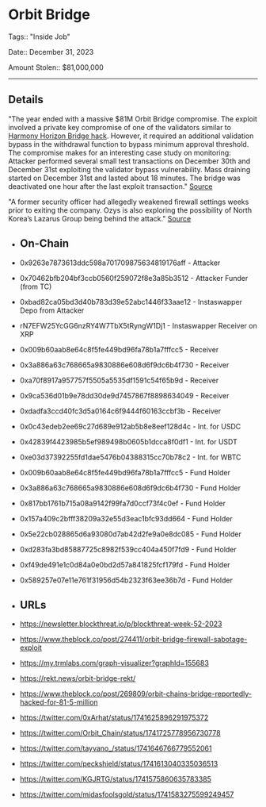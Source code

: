 # Orbit Bridge

Tags:: "Inside Job"

Date:: December 31, 2023

Amount Stolen:: $81,000,000

---


## Details

"The year ended with a massive $81M Orbit Bridge compromise. The exploit involved a private key compromise of one of the validators similar to [Harmony Horizon Bridge hack](https://www.certik.com/resources/blog/2QRuMEEZAWHx0f16kz43uC-harmony-incident-analysis). However, it required an additional validation bypass in the withdrawal function to bypass minimum approval threshold. The compromise makes for an interesting case study on monitoring: Attacker performed several small test transactions on December 30th and December 31st exploiting the validator bypass vulnerability. Mass draining started on December 31st and lasted about 18 minutes. The bridge was deactivated one hour after the last exploit transaction." [Source](https://newsletter.blockthreat.io/p/blockthreat-week-52-2023)

"A former security officer had allegedly weakened firewall settings weeks prior to exiting the company. Ozys is also exploring the possibility of North Korea’s Lazarus Group being behind the attack." [Source](https://www.theblock.co/post/274411/orbit-bridge-firewall-sabotage-exploit)

- ## On-Chain

- 0x9263e7873613ddc598a701709875634819176aff  - Attacker
- 0x70462bfb204bf3ccb0560f259072f8e3a85b3512 - Attacker Funder (from TC)
- 0xbad82ca05bd3d40b783d39e52abc1446f33aae12  - Instaswapper Depo from Attacker 
- rN7EFW25YcGG6nzRY4W7TbX5tRyngW1Dj1 - Instaswapper Receiver on XRP
- 0x009b60aab8e64c8f5fe449bd96fa78b1a7fffcc5 - Receiver
- 0x3a886a63c768665a9830886e608d6f9dc6b4f730 - Receiver
- 0xa70f8917a957757f5505a5535df1591c54f65b9d - Receiver
- 0x9ca536d01b9e78dd30de9d7457867f8898634049 - Receiver
- 0xdadfa3ccd40fc3d5a0164c6f9444f60163ccbf3b - Receiver
- 0x0c43edeb2ee69c27d689e912ab5b8e8eef128d4c - Int. for USDC
- 0x42839f4423985b5ef989498b0605b1dcca8f0df1 - Int. for USDT
- 0xe03d37392255fd1dae5476b04388315cc70b78c2 - Int. for WBTC
- 0x009b60aab8e64c8f5fe449bd96fa78b1a7fffcc5 - Fund Holder
- 0x3a886a63c768665a9830886e608d6f9dc6b4f730 - Fund Holder
- 0x817bb1761b715a08a9142f99fa7d0ccf73f4c0ef - Fund Holder
- 0x157a409c2bfff38209a32e55d3eac1bfc93dd664 - Fund Holder
- 0x5e22cb028865d6a93080d7ab42d2fe9a0e8dc085 - Fund Holder
- 0xd283fa3bd85887725c8982f539cc404a450f7fd9 - Fund Holder
- 0xf49de491e1c0d84a0e0bd2d57a841825fcf179fd - Fund Holder
- 0x589257e07e11e761f31956d54b2323f63ee36b7d - Fund Holder


- ## URLs
- https://newsletter.blockthreat.io/p/blockthreat-week-52-2023
- https://www.theblock.co/post/274411/orbit-bridge-firewall-sabotage-exploit
- https://my.trmlabs.com/graph-visualizer?graphId=155683
- https://rekt.news/orbit-bridge-rekt/
- https://www.theblock.co/post/269809/orbit-chains-bridge-reportedly-hacked-for-81-5-million
- https://twitter.com/0xArhat/status/1741625896291975372
- https://twitter.com/Orbit_Chain/status/1741725778956730778
- https://twitter.com/tayvano_/status/1741646766779552061
- https://twitter.com/peckshield/status/1741613040335036513
- https://twitter.com/KGJRTG/status/1741575860635783385
- https://twitter.com/midasfoolsgold/status/1741583275599249457
